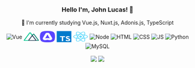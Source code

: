 <div align="center">
  
### Hello I'm, John Lucas! :handshake:

🌱 I'm currently studying Vue.js, Nuxt.js, Adonis.js, TypeScript
  </div>
<div align="center">
 <img align="center" alt="Vue" height="30" width="40" src="https://cdn.jsdelivr.net/gh/devicons/devicon/icons/vuejs/vuejs-original-wordmark.svg" />
 <img align="center" alt="Nuxt Js" height="30" width="40" src="https://raw.githubusercontent.com/devicons/devicon/master/icons/nuxtjs/nuxtjs-original.svg" />
 <img align="center" alt="Adonis Js" height="30" width="40" src="https://raw.githubusercontent.com/devicons/devicon/master/icons/adonisjs/adonisjs-original.svg" />
 <img align="center" alt="TypeScript" height="30" width="40" src="https://raw.githubusercontent.com/devicons/devicon/master/icons/typescript/typescript-original.svg" />
 <img align="center" alt="React Js" height="30" width="40" src="https://raw.githubusercontent.com/devicons/devicon/master/icons/react/react-original.svg" />
 <img align="center" alt="Node" height="30" width="40" src="https://cdn.jsdelivr.net/gh/devicons/devicon/icons/nodejs/nodejs-original-wordmark.svg" />
 <img align="center" alt="HTML" height="30" width="40" src="https://cdn.jsdelivr.net/gh/devicons/devicon/icons/html5/html5-original.svg" />
 <img align="center" alt="CSS" height="30" width="40" src="https://cdn.jsdelivr.net/gh/devicons/devicon/icons/css3/css3-original.svg"/>
 <img align="center" alt="JS" height="30" width="40" src="https://cdn.jsdelivr.net/gh/devicons/devicon/icons/javascript/javascript-original.svg"/>
 <img align="center" alt="Python" height="30" width="40" src="https://cdn.jsdelivr.net/gh/devicons/devicon/icons/python/python-original.svg"/>
 <img align="center" alt="MySQL" height="30" width="40" src="https://cdn.jsdelivr.net/gh/devicons/devicon/icons/mysql/mysql-original-wordmark.svg" />
</div>
  
<div align="center"> <br>
  <a href = "mailto:joohn_fsa@hotmail.com"><img src="https://img.shields.io/badge/-Gmail-%23333?style=for-the-badge&logo=gmail&logoColor=white" target="_blank"></a>
 <a href="https://www.linkedin.com/in/john-lucas-a23880208/" target="_blank"><img src="https://img.shields.io/badge/-LinkedIn-%230077B5?style=for-the-badge&logo=linkedin&logoColor=white" target="_blank"></a> 
</div> 
